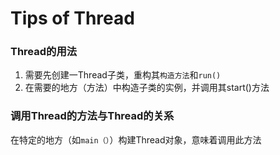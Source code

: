 # Tips of Thread
### Thread的用法
1. 需要先创建一Thread子类，重构其`构造方法`和`run()`
2. 在需要的地方（方法）中构造子类的实例，并调用其start()方法

### 调用Thread的方法与Thread的关系
在特定的地方（如`main（）`）构建Thread对象，意味着调用此方法